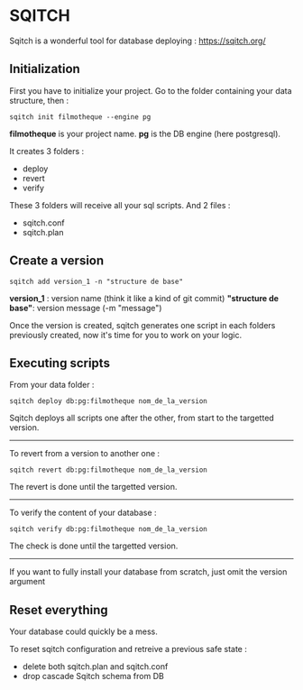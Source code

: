 # SQITCH

Sqitch is a wonderful tool for database deploying : https://sqitch.org/

## Initialization

First you have to initialize your project.
Go to the folder containing your data structure, then :

```
sqitch init filmotheque --engine pg
```

**filmotheque** is your project name.
**pg** is the DB engine (here postgresql).

It creates 3 folders :

- deploy
- revert
- verify

These 3 folders will receive all your sql scripts.
And 2 files :

- sqitch.conf
- sqitch.plan

## Create a version


```
sqitch add version_1 -n "structure de base"
```

**version_1** : version name (think it like a kind of git commit)
**"structure de base"**: version message (-m "message")

Once the version is created, sqitch generates one script in each folders previously created, now it's time for you to work on your logic.

## Executing scripts

From your data folder :

```
sqitch deploy db:pg:filmotheque nom_de_la_version
```
Sqitch deploys all scripts one after the other, from start to the targetted version.

---

To revert from a version to another one :

```
sqitch revert db:pg:filmotheque nom_de_la_version
```

The revert is done until the targetted version.

---

To verify the content of your database :

```
sqitch verify db:pg:filmotheque nom_de_la_version
```
The check is done until the targetted version.

---

If you want to fully install your database from scratch, just omit the version argument

## Reset everything

Your database could quickly be a mess.

To reset sqitch configuration and retreive a previous safe state :

- delete both sqitch.plan and sqitch.conf
- drop cascade Sqitch schema from DB